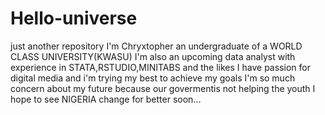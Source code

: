 # Hello-universe
just another repository
I'm Chryxtopher an undergraduate of a WORLD CLASS UNIVERSITY(KWASU)
I'm also an upcoming data analyst with experience in STATA,RSTUDIO,MINITABS and the likes
I have passion for digital media and i'm trying my best to achieve my goals
I'm so much concern about my future because our govermentis not helping the youth
I hope to see NIGERIA change for better soon...
